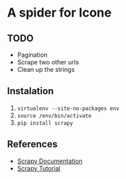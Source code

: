 # A spider for Icone 

## TODO
- Pagination
- Scrape two other urls 
- Clean up the strings

## Instalation

1. `virtualenv --site-no-packages env`
2. `source /env/bin/activate`
3. `pip install scrapy`

## References

- [Scrapy Documentation](http://doc.scrapy.org/en/0.14/index.html)
- [Scrapy Tutorial](http://readthedocs.org/docs/scrapy/en/0.14/intro/tutorial.html)

